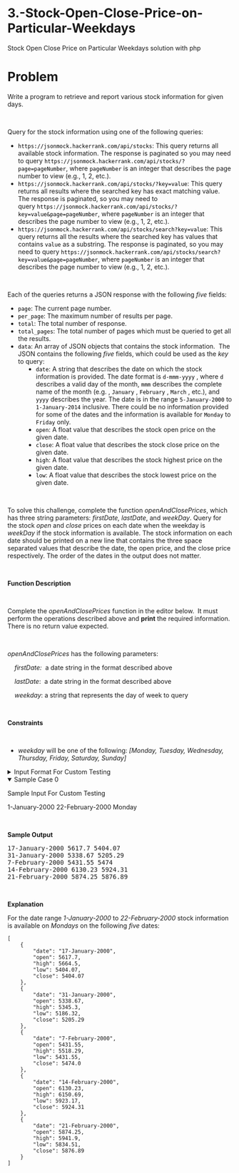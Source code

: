 # 3.-Stock-Open-Close-Price-on-Particular-Weekdays
Stock Open Close Price on Particular Weekdays solution with php

# Problem
<div class="ps-content-wrapper-v0">
<p>Write a program to retrieve and report various stock information for given days.</p>

<p>&nbsp;</p>

<p>Query for the stock&nbsp;information&nbsp;using one of the following&nbsp;queries:</p>

<ul>
	<li>
<code style="color:black;">https://jsonmock.hackerrank.com/api/stocks</code>: This query returns all available stock&nbsp;information. The response is paginated&nbsp;so you may need to query&nbsp;<code style="color:black;">https://jsonmock.hackerrank.com/api/stocks/?page=pageNumber</code>, where <code style="color:black;">pageNumber</code> is an integer that describes the page number to view (e.g., 1, 2, etc.).</li>
	<li>
<code style="color:black;">https://jsonmock.hackerrank.com/api/stocks/?key=value</code>: This query returns all results where the searched key has exact&nbsp;matching value. The response is paginated, so you may need to query&nbsp;<code style="color:black;">https://jsonmock.hackerrank.com/api/stocks/?key=value&amp;page=pageNumber</code>, where <code style="color:black;">pageNumber</code> is an integer that describes the page number to view (e.g., 1, 2, etc.).</li>
	<li>
<code style="color:black;">https://jsonmock.hackerrank.com/api/stocks/search?key=value</code>:&nbsp;This query returns all the&nbsp;results where the searched key has values that contains <code style="color:black;">value</code> as a substring. The response is paginated, so you may need to query&nbsp;<code style="color:black;">https://jsonmock.hackerrank.com/api/stocks/search?key=value&amp;page=pageNumber</code>, where <code style="color:black;">pageNumber</code> is an integer that describes the page number to view (e.g., 1, 2, etc.).</li>
</ul>

<p>&nbsp;</p>

<p>Each of&nbsp;the queries returns a JSON response with the following <em>five</em> fields:</p>

<ul>
	<li>
<code style="color:black;">page</code>: The current page number.</li>
	<li>
<code style="color:black;">per_page</code>: The maximum number of results per page.</li>
	<li>
<code style="color:black;">total</code>: The total number of response.</li>
	<li>
<code style="color:black;">total_pages</code>: The total number of pages which must be queried to get all the results.</li>
	<li>
<code style="color:black;">data</code>: An array of JSON objects that contains the stock information.&nbsp; The JSON contains the following <em>five</em> fields, which could be used as the&nbsp;<em>key</em> to query:</li>
	<li style="margin-left:40px;">
<code style="color:black;">date</code>: A string that describes the date on which the stock information is provided. The date format is <code style="color:black;">d-mmm-yyyy</code> , where <code style="color:black;">d</code> describes a valid day of the month, <code style="color:black;">mmm</code> describes the complete name of the month (e.g. , <code style="color:black;">January</code> , <code style="color:black;">February</code> , <code style="color:black;">March</code> , etc.), and <code style="color:black;">yyyy</code> describes the year. The date is in the range <code style="color:black;">5-January-2000</code> to <code style="color:black;">1-January-2014</code> inclusive. There could be no information&nbsp;provided for some of the dates and the information is available for <code style="color:black;">Monday</code> to <code style="color:black;">Friday</code> only.</li>
	<li style="margin-left:40px;">
<code style="color:black;">open</code>: A float value that describes the stock open price on the given date.</li>
	<li style="margin-left:40px;">
<code style="color:black;">close</code>: A float value that describes the stock close price on the given date.</li>
	<li style="margin-left:40px;">
<code style="color:black;">high</code>: A float value that describes the stock highest price on the given date.</li>
	<li style="margin-left:40px;">
<code style="color:black;">low</code>: A float value that describes the stock lowest price on the given date.</li>
</ul>

<p>&nbsp;</p>

<p>To solve this challenge, complete the function <em>openAndClosePrices</em>, which has&nbsp;three string parameters: <em>firstDate,</em>&nbsp;<em>lastDate</em>, and <em>weekDay</em>. Query for the stock <em>open</em> and <em>close</em> prices on each date when the weekday is <em>weekDay </em>if the stock information is available. The stock information on each date should be printed on a new line that contains the three space separated values that describe the date, the open price, and the close price respectively. The order of the dates in the output does not matter.</p>

<p>&nbsp;</p>

<p><strong>Function Description</strong></p>

<p>&nbsp;</p>

<p>Complete the&nbsp;<em>openAndClosePrices</em>&nbsp;function in the editor below.&nbsp; It must perform the operations described above and <strong>print</strong> the required information.&nbsp; There is no return value expected.</p>

<p>&nbsp;</p>

<p><em>openAndClosePrices&nbsp;</em>has the following parameters:</p>

<p>&nbsp;&nbsp;&nbsp;&nbsp;<em>firstDate:&nbsp;&nbsp;</em>a date string in the format described above</p>

<p>&nbsp; &nbsp; <em>lastDate</em>:&nbsp; a date string in the format described above</p>

<p>&nbsp; &nbsp; <em>weekday</em>: a string that represents the day of week to query</p>

<p>&nbsp;</p>

<p><strong>Constraints</strong></p>

<p>&nbsp;</p>

<ul>
	<li>
<em>weekday</em>&nbsp;will be one of the following:&nbsp;<em>[Monday, Tuesday, Wednesday, Thursday, Friday, Saturday, Sunday]</em>
</li>
</ul>
<!-- <StartOfInputFormat> DO NOT REMOVE THIS LINE-->

<details><summary class="section-title">Input Format For Custom Testing</summary>

<div class="collapsable-details">
<p>Input from stdin will be processed as follows and passed to the function.</p>

<p>&nbsp;</p>

<p>The first line contains a date string that denotes <em>firstDate</em>.</p>

<p>The second line contains a date string that denotes <em>lastDate.</em></p>

<p>The third line contains a string <em>weekday.</em></p>

<p>&nbsp;</p>
</div>
</details>

<details open="open"><summary class="section-title">Sample Case 0</summary>

<div class="collapsable-details">
<p class="section-title">Sample Input For Custom Testing</p>

<p>1-January-2000 22-February-2000 Monday</p>

<p>&nbsp;</p>

<p><strong>Sample Output</strong></p>

<pre>17-January-2000 5617.7 5404.07
31-January-2000 5338.67 5205.29
7-February-2000 5431.55 5474
14-February-2000 6130.23 5924.31
21-February-2000 5874.25 5876.89</pre>

<p>&nbsp;</p>

<p><strong>Explanation</strong></p>

<p>For the date range&nbsp;<em>1-January-2000</em> to <em>22-February-2000</em> stock information is available on <em>Mondays</em> on the following <em>five</em> dates:</p>

<pre class="prettyprint"><code class="language-json">[
    {
        "date": "17-January-2000",
        "open": 5617.7,
        "high": 5664.5,
        "low": 5404.07,
        "close": 5404.07
    },
    {
        "date": "31-January-2000",
        "open": 5338.67,
        "high": 5345.3,
        "low": 5186.32,
        "close": 5205.29
    },
    {
        "date": "7-February-2000",
        "open": 5431.55,
        "high": 5518.29,
        "low": 5431.55,
        "close": 5474.0
    },
    {
        "date": "14-February-2000",
        "open": 6130.23,
        "high": 6150.69,
        "low": 5923.17,
        "close": 5924.31
    },
    {
        "date": "21-February-2000",
        "open": 5874.25,
        "high": 5941.9,
        "low": 5834.51,
        "close": 5876.89
    }
]</code></pre>
</div>
</details>
</div>
